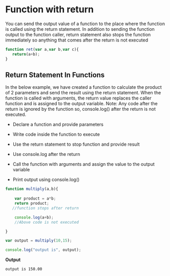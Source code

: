 # Function with return

You can send the output value of a function to the place where the function is called using the return statement. In addition to sending the function output to the function caller, return statement also stops the function immediately so anything that comes after the return is not executed


```js
function ret(var a,var b,var c){
   return(a+b);
}
```

## Return Statement In Functions


In the below example, we have created a function to calculate the product of 2 parameters and send the result using the return statement. When the function is called with arguments, the return value replaces the caller function and is assigned to the output variable. Note: Any code after the return is ignored by the function so, console.log() after the return is not executed.

- Declare a function and provide parameters

- Write code inside the function to execute

- Use the return statement to stop function and provide result

- Use console.log after the return

- Call the function with arguments and assign the value to the output variable

- Print output using console.log()

```js
function multiply(a,b){
 
    var product = a*b;
    return product;
   //function stops after return

    console.log(a+b);
	//Above code is not executed

}

var output = multiply(10,15);

console.log("output is", output);
```
**Output**

```
output is 150.00
```